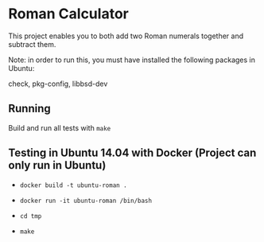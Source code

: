 # Roman Calculator

This project enables you to both add two Roman numerals together and subtract them.

Note: in order to run this, you must have installed the following packages in Ubuntu:

check, pkg-config, libbsd-dev

## Running

Build and run all tests with ```make```

## Testing in Ubuntu 14.04 with Docker (Project can only run in Ubuntu)

* ```docker build -t ubuntu-roman .```

* ```docker run -it ubuntu-roman /bin/bash```
* ```cd tmp```
* ```make```
